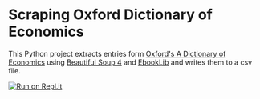 # Scraping Oxford Dictionary of Economics
This Python project extracts entries form [Oxford's A Dictionary of Economics](https://www.google.co.in/books/edition/A_Dictionary_of_Economics/d4ZQAQAACAAJ?hl=en) using [Beautiful Soup 4](https://pypi.org/project/beautifulsoup4/) and [EbookLib](https://pypi.org/project/EbookLib/) and writes them to a csv file. 

[![Run on Repl.it](https://repl.it/badge/github/startswithzed/epub-scraper-oxford-dictionary-of-economics)](https://replit.com/@startswithzed/epub-scraper-oxford-dictionary-of-economics?v=1)
